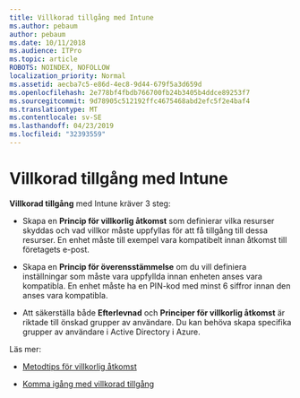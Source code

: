 ```yaml
---
title: Villkorad tillgång med Intune
ms.author: pebaum
author: pebaum
ms.date: 10/11/2018
ms.audience: ITPro
ms.topic: article
ROBOTS: NOINDEX, NOFOLLOW
localization_priority: Normal
ms.assetid: aecba7c5-e86d-4ec8-9d44-679f5a3d659d
ms.openlocfilehash: 2e778bf4fbdb766700fb24b3405b4ddce89253f7
ms.sourcegitcommit: 9d78905c512192ffc4675468abd2efc5f2e4baf4
ms.translationtype: MT
ms.contentlocale: sv-SE
ms.lasthandoff: 04/23/2019
ms.locfileid: "32393559"
---
```

# <a name="conditional-access-with-intune"></a>Villkorad tillgång med Intune

**Villkorad tillgång** med Intune kräver 3 steg: 
  
- Skapa en **Princip för villkorlig åtkomst** som definierar vilka resurser skyddas och vad villkor måste uppfyllas för att få tillgång till dessa resurser. En enhet måste till exempel vara kompatibelt innan åtkomst till företagets e-post. 
    
- Skapa en **Princip för överensstämmelse** om du vill definiera inställningar som måste vara uppfyllda innan enheten anses vara kompatibla. En enhet måste ha en PIN-kod med minst 6 siffror innan den anses vara kompatibla. 
    
- Att säkerställa både **Efterlevnad** och **Principer för villkorlig åtkomst** är riktade till önskad grupper av användare. Du kan behöva skapa specifika grupper av användare i Active Directory i Azure. 
    
Läs mer:
  
- [Metodtips för villkorlig åtkomst](https://docs.microsoft.com/azure/active-directory/conditional-access/best-practices)
    
- [Komma igång med villkorad tillgång](https://docs.microsoft.com/azure/active-directory/active-directory-conditional-access-azure-portal-get-started)
    


